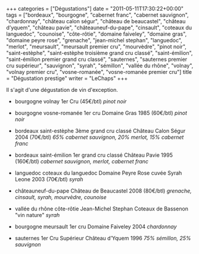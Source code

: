 +++
categories = ["Dégustations"]
date = "2011-05-11T17:30:22+00:00"
tags = ["bordeaux", "bourgogne", "cabernet franc", "cabernet sauvignon", "chardonnay", "château calon ségur", "château de beaucastel", "château d’yquem", "château pavie", "châteauneuf-du-pape", "cinsault", "coteaux du languedoc", "counoise", "côte-rôtie", "domaine faiveley", "domaine gras", "domaine peyre rose", "grenache", "jean-michel stephan", "languedoc", "merlot", "meursault", "meursault premier cru", "mourvèdre", "pinot noir", "saint-estèphe", "saint-estèphe troisième grand cru classé", "saint-émilion", "saint-émilion premier grand cru classé", "sauternes", "sauternes premier cru supérieur", "sauvignon", "syrah", "sémillon", "vallée du rhône", "volnay", "volnay premier cru", "vosne-romanée", "vosne-romanée premier cru"] 
title = "Dégustation prestige"
writer = "LeChaps"
+++

Il s'agit d'une dégustation de vin d'exception.

* bourgogne volnay 1er Cru (45€/btl)
_pinot noir_

* bourgogne vosne-romanée 1er cru Domaine Gras 1985 (60€/btl)
_pinot noir_

* bordeaux saint-estèphe 3ème grand cru classé Château Calon Ségur 2004 (70€/btl)
_65% cabernet sauvignon, 20% merlot, 15% cabernet franc_

* bordeaux saint-émilion 1er grand cru classé Château Pavie 1995 (160€/btl)
_cabernet sauvignon, merlot, cabernet franc_

* languedoc coteaux du languedoc Domaine Peyre Rose cuvée Syrah Leone 2003 (70€/btl)
_syrah_

* châteauneuf-du-pape Château de Beaucastel 2008 (80€/btl)
_grenache, cinsault, syrah, mourvèdre, counoise_

* vallée du rhône côte-rôtie Jean-Michel Stephan Coteaux de Bassenon "vin nature"
_syrah_

* bourgogne meursault 1er cru Domaine Faiveley 2004
_chardonnay_

* sauternes 1er Cru Supérieur Château d’Yquem 1996
_75% sémillon, 25% sauvignon_
